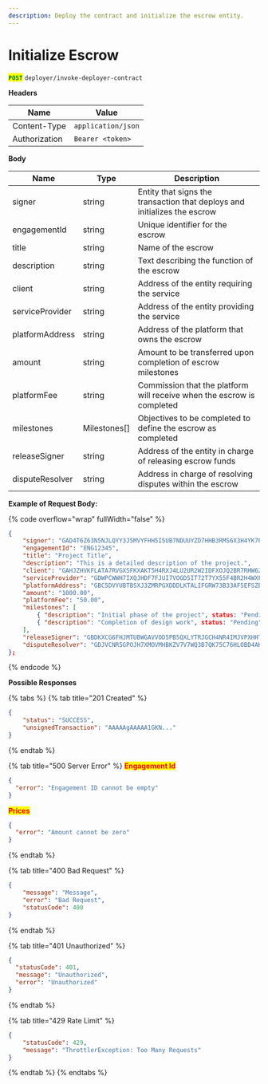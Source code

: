 ```yaml
---
description: Deploy the contract and initialize the escrow entity.
---
```


# Initialize Escrow

<mark style="color:green;">**`POST`**</mark> `deployer/invoke-deployer-contract`

**Headers**

| Name          | Value              |
| ------------- | ------------------ |
| Content-Type  | `application/json` |
| Authorization | `Bearer <token>`   |

**Body**

| Name            | Type          | Description                                                               |
| --------------- | ------------- | ------------------------------------------------------------------------- |
| signer          | string        | Entity that signs the transaction that deploys and initializes the escrow |
| engagementId    | string        | Unique identifier for the escrow                                          |
| title           | string        | Name of the escrow                                                        |
| description     | string        | Text describing the function of the escrow                                |
| client          | string        | Address of the entity requiring the service                               |
| serviceProvider | string        | Address of the entity providing the service                               |
| platformAddress | string        | Address of the platform that owns the escrow                              |
| amount          | string        | Amount to be transferred upon completion of escrow milestones             |
| platformFee     | string        | Commission that the platform will receive when the escrow is completed    |
| milestones      | Milestones\[] | Objectives to be completed to define the escrow as completed              |
| releaseSigner   | string        | Address of the entity in charge of releasing escrow funds                 |
| disputeResolver | string        | Address in charge of resolving disputes within the escrow                 |

**Example of Request Body:**

{% code overflow="wrap" fullWidth="false" %}
```json
{
	"signer": "GAD4T6Z63N5NJLQYY3J5MVYFHH5I5UB7NDUUYZD7HHB3RMS6X3H4YK7P", 
	"engagementId": "ENG12345",
	"title": "Project Title",
	"description": "This is a detailed description of the project.",
	"client": "GAHJZHVKFLATA7RVGXSFKXAKT5H4RXJ4LU2UR2W2IDFXOJQ2BR7RHW62",
	"serviceProvider": "GDWPCWWH7IXQJHDF7FJUI7VOGD5IT72T7YX55F4BR2H4WXFRBVMBK6A3", 
	"platformAddress": "GBC5DVYUBTBSXJ3ZMRPGXDDDLKTALIFGRW73B33AF5EFSZBUECKSFO4R",
	"amount": "1000.00",
	"platformFee": "50.00", 
	"milestones": [
		{ "description": "Initial phase of the project", status: "Pending" },
		{ "description": "Completion of design work", status: "Pending" }
	],
	"releaseSigner": "GBDKXCG6FHJMTUBWGAVVOD5PB5QXLYTRJGCH4NR4IMJVPXHHTBBXPY3V",
	"disputeResolver": "GDJVCNR5GPOJH7XMOVMHBKZV7V7WQ3B7QK75C76HLOBD4AKHFG5OCARJ"
};
```
{% endcode %}

**Possible Responses**

{% tabs %}
{% tab title="201 Created" %}
```json
{
    "status": "SUCCESS",
    "unsignedTransaction": "AAAAAgAAAAA1GKN..."
}
```
{% endtab %}

{% tab title="500 Server Error" %}
<mark style="color:red;">**Engagement Id**</mark>

```json
{
  "error": "Engagement ID cannot be empty"
}
```

<mark style="color:red;">**Prices**</mark>

```json
{
  "error": "Amount cannot be zero"
}
```
{% endtab %}

{% tab title="400 Bad Request" %}
```json
{
    "message": "Message",
    "error": "Bad Request",
    "statusCode": 400
}
```
{% endtab %}

{% tab title="401 Unauthorized" %}
```json
{
  "statusCode": 401,
  "message": "Unauthorized",
  "error": "Unauthorized"
}
```
{% endtab %}

{% tab title="429 Rate Limit" %}
```json
{
    "statusCode": 429,
    "message": "ThrottlerException: Too Many Requests"
}
```
{% endtab %}
{% endtabs %}
